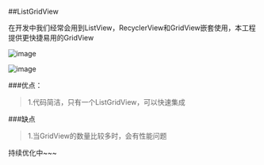  
##ListGridView

在开发中我们经常会用到ListView，RecyclerView和GridView嵌套使用，本工程提供更快捷易用的GridView

 ![image](https://github.com/aizuzi/ListGridView/blob/master/screenshot/device-2016-10-28-201638.png)

 ![image](https://github.com/aizuzi/ListGridView/blob/master/screenshot/device-2016-10-28-201759.png)

###优点：
>1.代码简洁，只有一个ListGridView，可以快速集成

###缺点
>1.当GridView的数量比较多时，会有性能问题


持续优化中~~~
